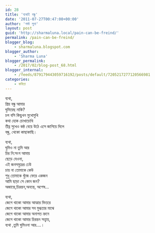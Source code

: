 ```yaml
---
id: 28
title: 'ব্যথাই বন্ধু'
date: '2011-07-27T00:47:00+00:00'
author: 'শর্মা লুনা'
layout: post
guid: 'http://sharmaluna.local/pain-can-be-freind/'
permalink: /pain-can-be-freind/
blogger_blog:
    - sharmaluna.blogspot.com
blogger_author:
    - 'Sharma Luna'
blogger_permalink:
    - /2017/02/blog-post_68.html
blogger_internal:
    - /feeds/879179443059716192/posts/default/7205217277120566981
categories:
    - কবিতা
---
```


ব্যথা,  
প্রিয় বন্ধু আমার  
ঘুমিয়েছ নাকি?  
চল বসি কিছুখন মুখোমুখি  
কথা হোক চোখাচোখি  
তীব্র সুখেও কন্ঠ বেয়ে উঠে এসে জাগিয়ে দিলে  
বন্ধু, থেকো কাছাকাছি।

ব্যথা,  
ঘুমিও না তুমি আর  
চির নি:সংগ আমায়  
ছেড়ে যেওনা,  
এই জনসমুদ্রের ঢেউ  
চায় না তোমাকে কেউ  
শুধু তোমাকে খুঁজে ফেরে একজন  
আমি ছাড়া সে কোন জন?  
অজান্তে,চিরন্তন,অনন্তে, অশেষ…

ব্যথা,  
জেগে থাকো আমার আত্মার ভিতরে  
জেগে থাকো আমার সব মুগ্ধতার মাঝে  
জেগে থাকো আমার অনাগত ভ্রুনে  
জেগে থাকো আমার চিরন্তন সত্ত্বায়,  
ব্যথা ,তুমি ঘুমিওনা আর….।